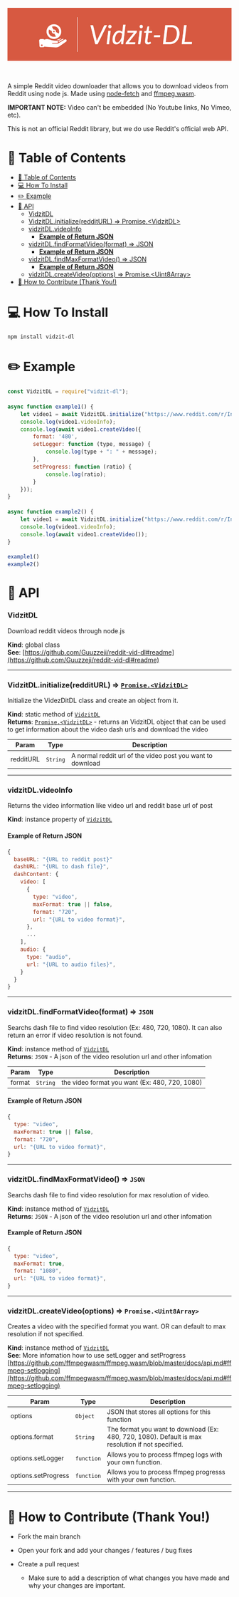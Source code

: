 <p align="center">
<img src="./assets/Screenshot%202023-02-02%20at%207.08.25%20PM.png"></img>
</p>

<!-- <h1 align="center">Vidzit-DL</h1> -->

<br>

A simple Reddit video downloader that allows you to download videos from Reddit using node js. Made using [node-fetch](https://www.npmjs.com/package/node-fetch) and [ffmpeg.wasm](https://github.com/ffmpegwasm/ffmpeg.wasm).

**IMPORTANT NOTE:** Video can't be embedded (No Youtube links, No Vimeo, etc).

This is not an official Reddit library, but we do use Reddit's official web API.

# 📌 Table of Contents
- [📌 Table of Contents](#-table-of-contents)
- [💻 How To Install](#-how-to-install)
- [✏️ Example](#️-example)
- [📖 API](#-api)
    - [VidzitDL](#vidzitdl)
    - [VidzitDL.initialize(redditURL) ⇒ Promise.\<VidzitDL\>](#vidzitdlinitializeredditurl--promisevidzitdl)
    - [vidzitDL.videoInfo](#vidzitdlvideoinfo)
      - [**Example of Return JSON**](#example-of-return-json)
    - [vidzitDL.findFormatVideo(format) ⇒ JSON](#vidzitdlfindformatvideoformat--json)
      - [**Example of Return JSON**](#example-of-return-json-1)
    - [vidzitDL.findMaxFormatVideo() ⇒ JSON](#vidzitdlfindmaxformatvideo--json)
      - [**Example of Return JSON**](#example-of-return-json-2)
    - [vidzitDL.createVideo(options) ⇒ Promise.\<Uint8Array\>](#vidzitdlcreatevideooptions--promiseuint8array)
- [🤝 How to Contribute (Thank You!)](#-how-to-contribute-thank-you)

# 💻 How To Install
```bash
npm install vidzit-dl
```

# ✏️ Example
```js
const VidzitDL = require("vidzit-dl");

async function example1() {
    let video1 = await VidzitDL.initialize("https://www.reddit.com/r/IndieDev/comments/10hgvjq/vr_has_been_punishing_for_particles");
    console.log(video1.videoInfo);
    console.log(await video1.createVideo({
        format: '480',
        setLogger: function (type, message) {
            console.log(type + ": " + message);
        },
        setProgress: function (ratio) {
            console.log(ratio);
        }
    }));
}

async function example2() {
    let video1 = await VidzitDL.initialize("https://www.reddit.com/r/IndieDev/comments/10hgvjq/vr_has_been_punishing_for_particles");
    console.log(video1.videoInfo);
    console.log(await video1.createVideo());
}

example1()
example2()
```

# 📖 API
<a name="VidzitDL"></a>

### VidzitDL
Download reddit videos through node.js

**Kind**: global class  
**See**: [https://github.com/Guuzzeji/reddit-vid-dl#readme](https://github.com/Guuzzeji/reddit-vid-dl#readme)  

---

<a name="new_VidzitDL_new"></a>

<a name="VidzitDL.initialize"></a>

### VidzitDL.initialize(redditURL) ⇒ [<code>Promise.&lt;VidzitDL&gt;</code>](#VidzitDL)
Initialize the VidezDitDL class and create an object from it.

**Kind**: static method of [<code>VidzitDL</code>](#VidzitDL)  
**Returns**: [<code>Promise.&lt;VidzitDL&gt;</code>](#VidzitDL) - returns an VidzitDL object that can be used to get information about the video dash urls and download the video  

| Param | Type | Description |
| --- | --- | --- |
| redditURL | <code>String</code> | A normal reddit url of the video post you want to download |

---

<a name="VidzitDL+videoInfo"></a>

### vidzitDL.videoInfo
Returns the video information like video url and reddit base url of post

**Kind**: instance property of [<code>VidzitDL</code>](#VidzitDL)  

#### **Example of Return JSON**
```js
{
  baseURL: "{URL to reddit post}"
  dashURL: "{URL to dash file}",
  dashContent: {
    video: [
      {
        type: "video",
        maxFormat: true || false,
        format: "720",
        url: "{URL to video format}",
      },
      ...
    ],
    audio: {
      type: "audio",
      url: "{URL to audio files}",
    }
  }
}
```

---

<a name="VidzitDL+findFormatVideo"></a>

### vidzitDL.findFormatVideo(format) ⇒ <code>JSON</code>
Searchs dash file to find video resolution (Ex: 480, 720, 1080). It can also return an error if video resolution is not found.

**Kind**: instance method of [<code>VidzitDL</code>](#VidzitDL)  
**Returns**: <code>JSON</code> - A json of the video resolution url and other infomation  

| Param | Type | Description |
| --- | --- | --- |
| format | <code>String</code> | the video format you want (Ex: 480, 720, 1080) |

#### **Example of Return JSON**
```js
{
  type: "video",
  maxFormat: true || false,
  format: "720",
  url: "{URL to video format}",
}
```

---

<a name="VidzitDL+findMaxFormatVideo"></a>

### vidzitDL.findMaxFormatVideo() ⇒ <code>JSON</code>
Searchs dash file to find video resolution for max resolution of video.

**Kind**: instance method of [<code>VidzitDL</code>](#VidzitDL)  
**Returns**: <code>JSON</code> - A json of the video resolution url and other infomation  
<a name="VidzitDL+createVideo"></a>

#### **Example of Return JSON**
```js
{
  type: "video",
  maxFormat: true,
  format: "1080",
  url: "{URL to video format}",
}
```

---

### vidzitDL.createVideo(options) ⇒ <code>Promise.&lt;Uint8Array&gt;</code>
Creates a video with the specified format you want. OR can default to max resolution if not specified.

**Kind**: instance method of [<code>VidzitDL</code>](#VidzitDL)  
**See**: More infomation how to use setLogger and setProgress [https://github.com/ffmpegwasm/ffmpeg.wasm/blob/master/docs/api.md#ffmpeg-setlogging](https://github.com/ffmpegwasm/ffmpeg.wasm/blob/master/docs/api.md#ffmpeg-setlogging)  

| Param | Type | Description |
| --- | --- | --- |
| options | <code>Object</code> | JSON that stores all options for this function |
| options.format | <code>String</code> | The format you want to download (Ex: 480, 720, 1080). Default is max resolution if not specified. |
| options.setLogger | <code>function</code> | Allows you to process ffmpeg logs with your own function. |
| options.setProgress | <code>function</code> | Allows you to process ffmpeg progresss with your own function. |

---

# 🤝 How to Contribute (Thank You!)
- Fork the main branch

- Open your fork and add your changes / features / bug fixes

- Create a pull request
  - Make sure to add a description of what changes you have made and why your changes are important.